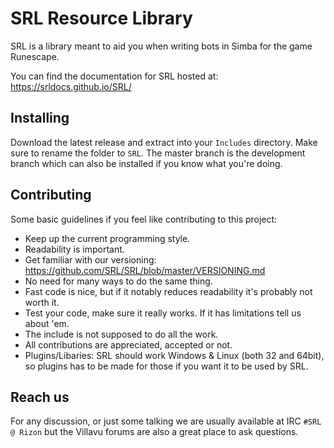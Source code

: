 SRL Resource Library
=====================
SRL is a library meant to aid you when writing bots in Simba for the game Runescape.

You can find the documentation for SRL hosted at:
https://srldocs.github.io/SRL/

Installing
-----------
Download the latest release and extract into your `Includes` directory. Make sure to rename the folder to `SRL`.
The master branch is the development branch which can also be installed if you know what you're doing. 

Contributing
-------------
Some basic guidelines if you feel like contributing to this project:

- Keep up the current programming style.
- Readability is important.  
- Get familiar with our versioning: https://github.com/SRL/SRL/blob/master/VERSIONING.md
- No need for many ways to do the same thing.
- Fast code is nice, but if it notably reduces readability it's probably not worth it.
- Test your code, make sure it really works. If it has limitations tell us about 'em.
- The include is not supposed to do all the work.
- All contributions are appreciated, accepted or not.
- Plugins/Libaries: SRL should work Windows & Linux (both 32 and 64bit), so plugins has to be 
  made for those if you want it to be used by SRL.


Reach us
---------
For any discussion, or just some talking we are usually available at IRC `#SRL @ Rizon` but the Villavu forums are also a great place to ask questions.